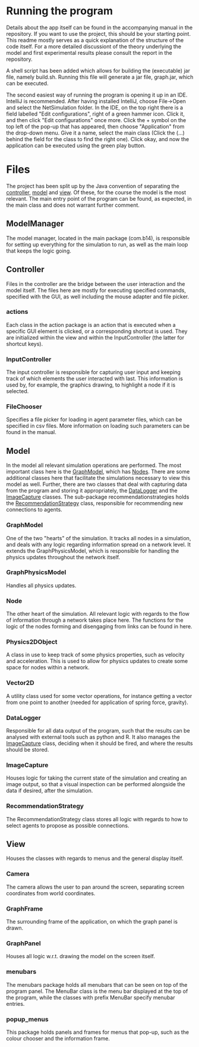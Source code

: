 # Running the program

Details about the app itself can be found in the accompanying manual in the repository. If you want to use the project, this should be your starting point. This readme mostly serves as a quick explanation of the structure of the code itself. For a more detailed discussiont of the theory underlying the model and first experimental results please consult the report in the repository.

A shell script has been added which allows for building the (executable) jar file, namely build.sh. Running this file will generate a jar file, graph.jar, which can be executed.

The second easiest way of running the program is opening it up in an IDE. IntelliJ is recommended. After having installed IntelliJ, choose File->Open and select the NetSimulation folder. In the IDE, on the top right there is a field labelled "Edit configurations", right of a green hammer icon. Click it, and then click "Edit configurations" once more. Click the + symbol on the top left of the pop-up that has appeared, then choose "Application" from the drop-down menu. Give it a name, select the main class (Click the (...) behind the field for the class to find the right one). Click okay, and now the application can be executed using the green play button.

# Files
The project has been split up by the Java convention of separating the [controller](#controller), [model](#model) and [view](#view). Of these, for the course the model is the most relevant. The main entry point of the program can be found, as expected,
in the main class and does not warrant further comment.

## ModelManager
The model manager, located in the main package (com.b14), is responsible for setting up everything for the simulation to run, as well as the main loop that keeps the logic going.

## Controller

Files in the controller are the bridge between the user interaction and the model itself. The files here are mostly for executing specified commands, specified with the GUI, as well including the mouse adapter and file picker.

### actions
Each class in the action package is an action that is executed when a specific GUI element is clicked, or a corresponding shortcut is used. They are initialized within the view and within the InputController (the latter for shortcut keys).

### InputController
The input controller is responsible for capturing user input and keeping track of which elements the user interacted with last. This information is used by, for example, the graphics drawing, to highlight a node if it is selected.

### FileChooser
Specifies a file picker for loading in agent parameter files, which can be specified in csv files. More information on loading such parameters can be found in the manual.

## Model
In the model all relevant simulation operations are performed. The most important class here is the [GraphModel](#graphmodel), which has [Nodes](#node). There are some additional classes here that facilitate the simulations necessary to view this model as well. Further, there are two classes that deal with capturing data from the program and storing it appropriately, the [DataLogger](#datalogger) and the [ImageCapture](#imagecapture) classes. The sub-package recommendationstrategies holds the [RecommendationStrategy](#recommendationstrategy) class, responsible for recommending new connections to agents.

### GraphModel
One of the two "hearts" of the simulation. It tracks all nodes in a simulation, and deals with any logic regarding information spread on a network level. It extends the GraphPhysicsModel, which is responsible for handling the physics updates throughout the network itself.

### GraphPhysicsModel
Handles all physics updates.

### Node
The other heart of the simulation. All relevant logic with regards to the flow of information through a network takes place here. The functions for the logic of the nodes forming and disengaging from links can be found in here.

### Physics2DObject

A class in use to keep track of some physics properties, such as velocity and acceleration. This is used to allow for physics updates to create some space for nodes within a network.

### Vector2D

A utility class used for some vector operations, for instance getting a vector from one point to another (needed for application of spring force, gravity).

### DataLogger

Responsible for all data output of the program, such that the results can be analysed with external tools such as python and R. It also manages the [ImageCapture](#imagecapture) class, deciding when it should be fired, and where the results should be stored.

### ImageCapture

Houses logic for taking the current state of the simulation and creating an image output, so that a visual inspection can be performed alongside the data if desired, after the simulation.

### RecommendationStrategy
The RecommendationStrategy class stores all logic with regards to how to select agents to propose as possible connections.

## View

Houses the classes with regards to menus and the general display itself.

### Camera
The camera allows the user to pan around the screen, separating screen coordinates from world coordinates.

### GraphFrame

The surrounding frame of the application, on which the graph panel is drawn.

### GraphPanel

Houses all logic w.r.t. drawing the model on the screen itself.

### menubars

The menubars package holds all menubars that can be seen on top of the program panel. The MenuBar class is the menu bar displayed at the top of the program, while the classes with prefix MenuBar specify menubar entries.

### popup_menus
This package holds panels and frames for menus that pop-up, such as the colour chooser and the information frame.
